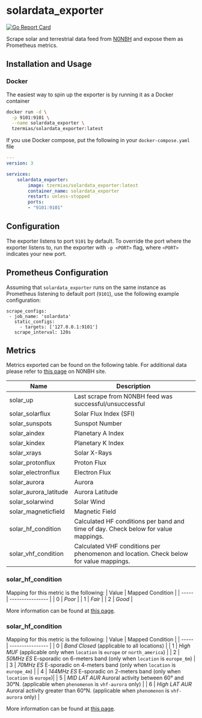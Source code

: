 # solardata_exporter

[![Go Report Card](https://goreportcard.com/badge/github.com/tzermias/solardata_exporter)](https://goreportcard.com/report/github.com/tzermias/solardata_exporter)

Scrape solar and terrestrial data feed from [N0NBH](https://hamqsl.com/) and expose them as Prometheus metrics.

## Installation and Usage

### Docker

The easiest way to spin up the exporter is by running it as a Docker container

```bash
docker run -d \
  -p 9101:9101 \
  --name solardata_exporter \
  tzermias/solardata_exporter:latest
```

If you use Docker compose, put the following in your `docker-compose.yaml` file
```yaml
---
version: 3

services:
	solardata_exporter:
		image: tzermias/solardata_exporter:latest
		container_name: solardata_exporter
		restart: unless-stopped
		ports:
		- "9101:9101"
```

## Configuration

The exporter listens to port `9101` by default. To override the port where the exporter listens to, run the exporter with `-p <PORT>` flag, where `<PORT>` indicates your new port.

## Prometheus Configuration

Assuming that `solardata_exporter` runs on the same instance as Prometheus listening to default port (`9101`), use the following example configuration:
```
scrape_configs:
 - job_name: 'solardata'
   static_configs:
     - targets: ['127.0.0.1:9101']
   scrape_interval: 120s
```

## Metrics

Metrics exported can be found on the following table. For additional data please refer to 
[this page](https://www.hamqsl.com/solar2.html#usingdata) on N0NBH site.

| Name                  | Description                                                                                                  |
| ------                | -----------                                                                                                  |
| solar_up              | Last scrape from N0NBH feed was successful/unsuccessful                                                      |
| solar_solarflux       | Solar Flux Index (SFI)                                                                                       |
| solar_sunspots        | Sunspot Number                                                                                               |
| solar_aindex          | Planetary A Index                                                                                            |
| solar_kindex          | Planetary K Index                                                                                            |
| solar_xrays		| Solar X-Rays												       |
| solar_protonflux      | Proton Flux                                                                                                  |
| solar_electronflux    | Electron Flux                                                                                                |
| solar_aurora          | Aurora                                                                                                       |
| solar_aurora_latitude | Aurora Latitude                                                                                              |
| solar_solarwind       | Solar Wind                                                                                                   |
| solar_magneticfield   | Magnetic Field                                                                                               |
| solar_hf_condition    | Calculated HF conditions per band and time of day. Check below for value mappings.                                                             |
| solar_vhf_condition   | Calculated VHF conditions per phenomenon and location. Check below for value mappings.                                                        | 

### solar_hf_condition
Mapping for this metric is the following:
| Value | Mapped Condition |
| ----- | ---------------- |
| 0 | *Poor* |
| 1 | *Fair* |
| 2 | *Good* |

More information can be found at [this page](https://www.hamqsl.com/solar2.html#usingdata).

### solar_hf_condition
Mapping for this metric is the following:
| Value | Mapped Condition |
| ----- | ---------------- |
| 0 | *Band Closed* (applicable to all locations) |
| 1 | *High MUF* (applicable only when `location` is `europe` or `north_america`) |
| 2 | *50MHz ES* E-sporadic on 6-meters band (only when `location` is `europe_6m`) |
| 3 | *70MHz ES* E-sporadic on 4-meters band (only when `location` is `europe_4m`) |
| 4 | *144MHz ES* E-sporadic on 2-meters band (only when `location` is `europe`)|
| 5 | *MID LAT AUR* Auroral activity between 60° and 30°N. (applicable when `phenomenon` is `vhf-aurora` only) |
| 6 | *High LAT AUR* Auroral activity greater than 60°N.  (applicable when `phenomenon` is `vhf-aurora` only) |

More information can be found at [this page](https://www.hamqsl.com/solar2.html#usingdata).
